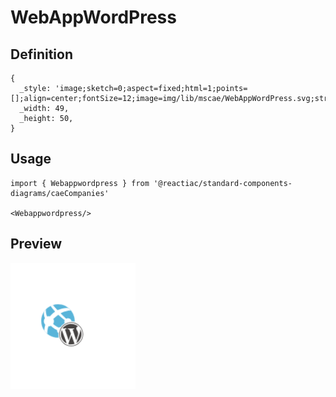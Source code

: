 # WebAppWordPress

## Definition

```
{
  _style: 'image;sketch=0;aspect=fixed;html=1;points=[];align=center;fontSize=12;image=img/lib/mscae/WebAppWordPress.svg;strokeColor=none;',
  _width: 49,
  _height: 50,
}
```

## Usage

```
import { Webappwordpress } from '@reactiac/standard-components-diagrams/caeCompanies'

<Webappwordpress/>
```

## Preview

<img src="./webappwordpress.png" width="200"/>
